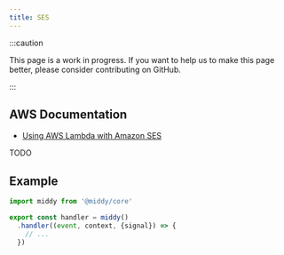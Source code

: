 ```yaml
---
title: SES
---
```


:::caution

This page is a work in progress. If you want to help us to make this page better, please consider contributing on GitHub.

:::

## AWS Documentation
- [Using AWS Lambda with Amazon SES](https://docs.aws.amazon.com/lambda/latest/dg/services-ses.html)

TODO

## Example
```javascript
import middy from '@middy/core'

export const handler = middy()
  .handler((event, context, {signal}) => {
    // ...
  })
```
